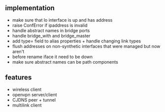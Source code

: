 ## implementation

* make sure that lo interface is up and has address
* raise ConfError if ipaddress is invalid
* handle abstract names in bridge ports
* handle bridge\_with and bridge\_master
* add type= field to alias properties + handle changing link types
* flush addresses on non-synthetic interfaces that were managed but now aren't
* before rename iface it need to be down
* make sure abstract names can be path components

## features

* wireless client
* openvpn server/client
* CJDNS peer + tunnel
* multilink client
